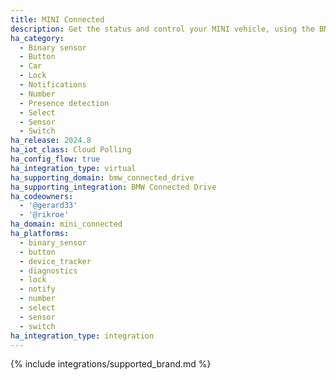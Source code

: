 ```yaml
---
title: MINI Connected
description: Get the status and control your MINI vehicle, using the BMW Connected Drive integration
ha_category:
  - Binary sensor
  - Button
  - Car
  - Lock
  - Notifications
  - Number
  - Presence detection
  - Select
  - Sensor
  - Switch
ha_release: 2024.8
ha_iot_class: Cloud Polling
ha_config_flow: true
ha_integration_type: virtual
ha_supporting_domain: bmw_connected_drive
ha_supporting_integration: BMW Connected Drive
ha_codeowners:
  - '@gerard33'
  - '@rikroe'
ha_domain: mini_connected
ha_platforms:
  - binary_sensor
  - button
  - device_tracker
  - diagnostics
  - lock
  - notify
  - number
  - select
  - sensor
  - switch
ha_integration_type: integration
---
```


{% include integrations/supported_brand.md %}
